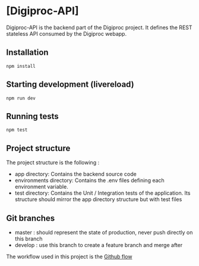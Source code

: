 # [Digiproc-API]
Digiproc-API is the backend part of the Digiproc project. It defines the REST stateless API consumed by the Digiproc webapp. 

## Installation
```
npm install
```

## Starting development (livereload)
```
npm run dev
```

## Running tests
```
npm test
```

## Project structure
The project structure is the following :
* app directory: Contains the backend source code
* environments directory: Contains the .env files defining each environment variable. 
* test directory: Contains the Unit / Integration tests of the application. Its structure should mirror the app directory structure but with test files

## Git branches
* master : should represent the state of production, never push directly on this branch
* develop : use this branch to create a feature branch and merge after

The workflow used in this project is the [Github flow](https://guides.github.com/introduction/flow/)
